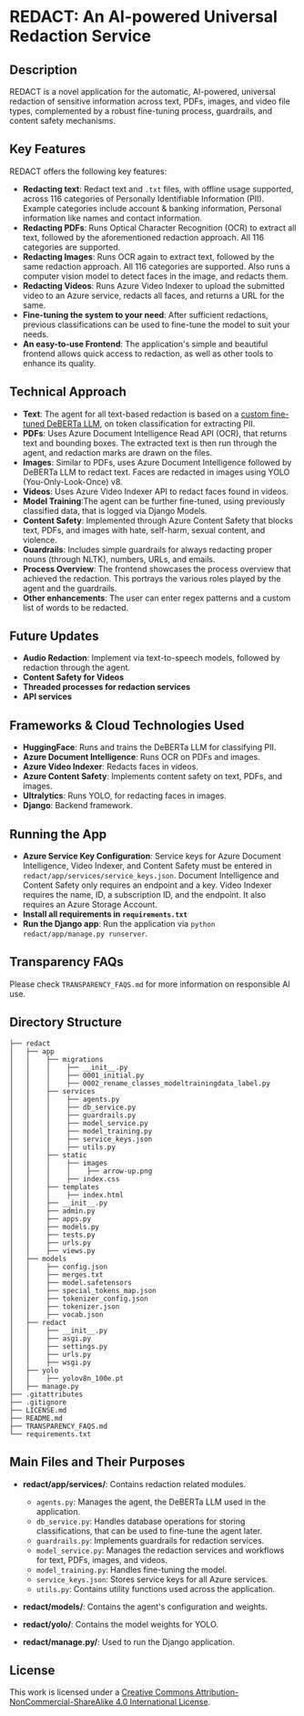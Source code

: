 # REDACT: An AI-powered Universal Redaction Service

## Description

REDACT is a novel application for the automatic, AI-powered, universal redaction of sensitive information across text, PDFs, images, and video file types, complemented by a robust fine-tuning process, guardrails, and content safety mechanisms.

## Key Features

REDACT offers the following key features:

- **Redacting text**: Redact text and `.txt` files, with offline usage supported, across 116 categories of Personally Identifiable Information (PII). Example categories include account & banking information, Personal information like names and contact information.
- **Redacting PDFs**: Runs Optical Character Recognition (OCR) to extract all text, followed by the aforementioned redaction approach. All 116 categories are supported.
- **Redacting Images**: Runs OCR again to extract text, followed by the same redaction approach. All 116 categories are supported. Also runs a computer vision model to detect faces in the image, and redacts them.
- **Redacting Videos**: Runs Azure Video Indexer to upload the submitted video to an Azure service, redacts all faces, and returns a URL for the same. 
- **Fine-tuning the system to your need**: After sufficient redactions, previous classifications can be used to fine-tune the model to suit your needs.
- **An easy-to-use Frontend**: The application's simple and beautiful frontend allows quick access to redaction, as well as other tools to enhance its quality.

## Technical Approach

- **Text**: The agent for all text-based redaction is based on a [custom fine-tuned DeBERTa LLM](https://huggingface.co/lakshyakh93/deberta_finetuned_pii), on token classification for extracting PII.
- **PDFs**: Uses Azure Document Intelligence Read API (OCR), that returns text and bounding boxes. The extracted text is then run through the agent, and redaction marks are drawn on the files.
- **Images**: Similar to PDFs, uses Azure Document Intelligence followed by DeBERTa LLM to redact text. Faces are redacted in images using YOLO (You-Only-Look-Once) v8.
- **Videos**: Uses Azure Video Indexer API to redact faces found in videos.
- **Model Training**:The agent can be further fine-tuned, using previously classified data, that is logged via Django Models.
- **Content Safety**: Implemented through Azure Content Safety that blocks text, PDFs, and images with hate, self-harm, sexual content, and violence.
- **Guardrails**: Includes simple guardrails for always redacting proper nouns (through NLTK), numbers, URLs, and emails. 
- **Process Overview**: The frontend showcases the process overview that achieved the redaction. This portrays the various roles played by the agent and the guardrails.
- **Other enhancements**: The user can enter regex patterns and a custom list of words to be redacted.

## Future Updates

- **Audio Redaction**: Implement via text-to-speech models, followed by redaction through the agent.
- **Content Safety for Videos**
- **Threaded processes for redaction services**
- **API services**

## Frameworks & Cloud Technologies Used

- **HuggingFace**: Runs and trains the DeBERTa LLM for classifying PII.
- **Azure Document Intelligence**: Runs OCR on PDFs and images.
- **Azure Video Indexer**: Redacts faces in videos.
- **Azure Content Safety**: Implements content safety on text, PDFs, and images.
- **Ultralytics**: Runs YOLO, for redacting faces in images.
- **Django**: Backend framework.

## Running the App

- **Azure Service Key Configuration**: Service keys for Azure Document Intelligence, Video Indexer, and Content Safety must be entered in `redact/app/services/service_keys.json`. Document Intelligence and Content Safety only requires an endpoint and a key. Video Indexer requires the name, ID, a subscription ID, and the endpoint. It also requires an Azure Storage Account.
- **Install all requirements in `requirements.txt`**
- **Run the Django app**: Run the application via `python redact/app/manage.py runserver`. 

## Transparency FAQs

Please check `TRANSPARENCY_FAQS.md` for more information on responsible AI use.

## Directory Structure

```shell
├── redact
│   ├── app
│   │    ├── migrations
│   │    │    ├── __init__.py
│   │    │    ├── 0001_initial.py
│   │    │    ├── 0002_rename_classes_modeltrainingdata_label.py
│   │    ├── services
│   │    │    ├── agents.py
│   │    │    ├── db_service.py
│   │    │    ├── guardrails.py
│   │    │    ├── model_service.py
│   │    │    ├── model_training.py
│   │    │    ├── service_keys.json
│   │    │    ├── utils.py
│   │    ├── static
│   │    │    ├── images
│   │    │    │    ├── arrow-up.png
│   │    │    ├── index.css
│   │    ├── templates
│   │    │    ├── index.html
│   │    ├── __init__.py
│   │    ├── admin.py
│   │    ├── apps.py
│   │    ├── models.py
│   │    ├── tests.py
│   │    ├── urls.py
│   │    ├── views.py
│   ├── models
│   │    ├── config.json
│   │    ├── merges.txt
│   │    ├── model.safetensors
│   │    ├── special_tokens_map.json
│   │    ├── tokenizer_config.json
│   │    ├── tokenizer.json
│   │    ├── vocab.json
│   ├── redact
│   │    ├── __init__.py
│   │    ├── asgi.py
│   │    ├── settings.py
│   │    ├── urls.py
│   │    ├── wsgi.py
│   ├── yolo
│   │    ├── yolov8n_100e.pt
│   ├── manage.py
├── .gitattributes
├── .gitignore
├── LICENSE.md
├── README.md
├── TRANSPARENCY_FAQS.md
└── requirements.txt
```

## Main Files and Their Purposes

- **redact/app/services/**: Contains redaction related modules.
  - `agents.py`: Manages the agent, the DeBERTa LLM used in the application.
  - `db_service.py`: Handles database operations for storing classifications, that can be used to fine-tune the agent later.
  - `guardrails.py`: Implements guardrails for redaction services.
  - `model_service.py`: Manages the redaction services and workflows for text, PDFs, images, and videos.
  - `model_training.py`: Handles fine-tuning the model.
  - `service_keys.json`: Stores service keys for all Azure services.
  - `utils.py`: Contains utility functions used across the application.

- **redact/models/**: Contains the agent's configuration and weights.

- **redact/yolo/**: Contains the model weights for YOLO.

- **redact/manage.py/**: Used to run the Django application.

## License

This work is licensed under a [Creative Commons Attribution-NonCommercial-ShareAlike 4.0 International License](http://creativecommons.org/licenses/by-nc-sa/4.0/).
